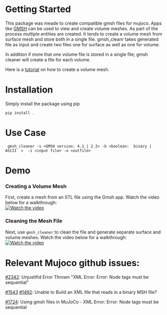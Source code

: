 # Getting Started
This package was meade to create compatible gmsh files for mujoco. Apps like [GMSH](https://gmsh.info/) can be used to view and create volume meshes. As part of the process multiple entities are created. It tends to create a volume mesh from surface mesh and store both in a single file.  gmsh_cleanr takes generated file as input and create two files one for surface as well as one for volume.

In addition if more that one volume file is stored in a single file; gmsh cleaner will create a file for each volume.

Here is a [tutorial](https://www.youtube.com/watch?v=RlZ6hPIo9F8) on how to create a volume mesh.


# Installation
Simply install the package using pip

```
pip install .
```

# Use Case

```
 gmsh_cleaner -v <GMSH version: 4.1 | 2.2> -b <boolean:  binary | ASCII  >  -i <input file> -o <outfile>
```

# Demo

### Creating a Volume Mesh

First, create a mesh from an STL file using the Gmsh app. Watch the video below for a walkthrough:  
[![Watch the video](https://img.youtube.com/vi/RAJujxWlcRs/0.jpg)](https://www.youtube.com/watch?v=RAJujxWlcRs)

### Cleaning the Mesh File

Next, use `gmsh_cleaner` to clean the file and generate separate surface and volume meshes. Watch the video below for a walkthrough: 
[![Watch the video](https://img.youtube.com/vi/qrxtl8gGAgI/0.jpg)](https://www.youtube.com/watch?v=qrxtl8gGAgI)



# Relevant Mujoco github issues:

[#2342](https://github.com/google-deepmind/mujoco/issues/2342#issuecomment-2587066593): Unjustifid Error Thrown "XML Error: Error: Node tags must be sequential"

[#1543](https://github.com/google-deepmind/mujoco/issues/1543#event-14086492635) [#1492](https://github.com/google-deepmind/mujoco/issues/1492#event-14086474326): Unable to Build an XML file that reads in a binary MSH file?

[#1724](https://github.com/google-deepmind/mujoco/issues/1724): Using gmsh files in MuJoCo - XML Error: Error: Node tags must be sequential
